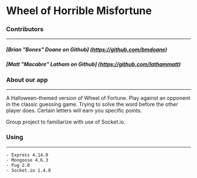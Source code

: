 # Wheel of Horrible Misfortune

### Contributors
---
##### [Brian "Bones" Doane on Github] (https://github.com/bmdoane)
##### [Matt "Macabre" Latham on Github] (https://github.com/lathammatt)


### About our app
---

A Halloween-themed version of Wheel of Fortune. Play against an opponent in the classic guessing game. Trying to solve the word before the other player does. Certain letters will earn you specific points.

Group project to familiarize with use of Socket.io.

### Using
---

    - Express 4.14.0
    - Mongoose 4.6.3
    - Pug 2.0
    - Socket.io 1.4.8
